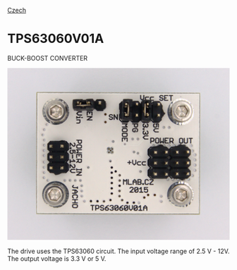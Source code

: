 
[Czech](./README.cs.md)
<!--- module --->
# TPS63060V01A
<!--- Emodule --->

<!--- subtitle --->BUCK-BOOST CONVERTER<!--- Esubtitle --->

![TPS63060V01A](/doc/img/TPS63060V01A_top_big.jpg)

<!--- description --->The drive uses the TPS63060 circuit. The input voltage range of 2.5 V - 12V. The output voltage is 3.3 V or 5 V. <!--- Edescription --->

